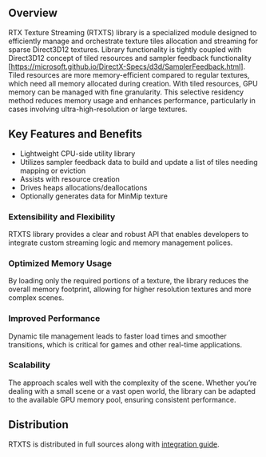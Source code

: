 ## Overview

RTX Texture Streaming (RTXTS) library is a specialized module designed to efficiently manage and orchestrate texture tiles allocation and streaming for sparse Direct3D12 textures. Library functionality is tightly coupled with Direct3D12 concept of tiled resources and sampler feedback functionality [https://microsoft.github.io/DirectX-Specs/d3d/SamplerFeedback.html]. Tiled resources are more memory-efficient compared to regular textures, which need all memory allocated during creation. With tiled resources, GPU memory can be managed with fine granularity. This selective residency method reduces memory usage and enhances performance, particularly in cases involving ultra-high-resolution or large textures.

## Key Features and Benefits

* Lightweight CPU-side utility library
* Utilizes sampler feedback data to build and update a list of tiles needing mapping or eviction
* Assists with resource creation
* Drives heaps allocations/deallocations
* Optionally generates data for MinMip texture

### Extensibility and Flexibility  
RTXTS library provides a clear and robust API that enables developers to integrate custom streaming logic and memory management polices.

### Optimized Memory Usage
By loading only the required portions of a texture, the library reduces the overall memory footprint, allowing for higher resolution textures and more complex scenes.

### Improved Performance
Dynamic tile management leads to faster load times and smoother transitions, which is critical for games and other real-time applications.

### Scalability
The approach scales well with the complexity of the scene. Whether you’re dealing with a small scene or a vast open world, the library can be adapted to the available GPU memory pool, ensuring consistent performance.
 
## Distribution
RTXTS is distributed in full sources along with [integration guide][RtxtsIntegrationGuide].

[RtxtsIntegrationGuide]: ./docs/Integration.md
